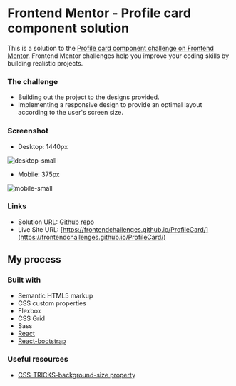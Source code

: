 # Frontend Mentor - Profile card component solution

This is a solution to the [Profile card component challenge on Frontend Mentor](https://www.frontendmentor.io/challenges/profile-card-component-cfArpWshJ). Frontend Mentor challenges help you improve your coding skills by building realistic projects. 

### The challenge
- Building out the project to the designs provided. 
- Implementing a responsive design to provide an optimal layout according to the user's screen size.

### Screenshot
- Desktop: 1440px

![desktop-small](https://user-images.githubusercontent.com/83196262/133921354-45401918-9bb8-4847-a1c5-8823834c671d.png)


- Mobile: 375px

![mobile-small](https://user-images.githubusercontent.com/83196262/133921083-8c41035a-b2a6-4492-9735-32930aba86b7.png)


### Links

- Solution URL: [Github repo](https://github.com/FrontendChallenges/ProfileCard)
- Live Site URL: [https://frontendchallenges.github.io/ProfileCard/](https://frontendchallenges.github.io/ProfileCard/)

## My process

### Built with

- Semantic HTML5 markup
- CSS custom properties
- Flexbox
- CSS Grid
- Sass
- [React](https://reactjs.org/)
- [React-bootstrap](https://react-bootstrap.github.io/)

### Useful resources
- [CSS-TRICKS-background-size property](https://css-tricks.com/almanac/properties/b/background-size/)




